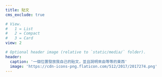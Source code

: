 ```yaml
---
title: 貼文
cms_exclude: true

# View.
#   1 = List
#   2 = Compact
#   3 = Card
view: 2

# Optional header image (relative to `static/media/` folder).
header:
  caption: '一個位置發放我自己的貼文，並且說明來由等等的東西'
  image: 'https://cdn-icons-png.flaticon.com/512/2017/2017274.png'
---
```

